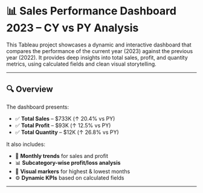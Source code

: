 # 📊 Sales Performance Dashboard 2023 – CY vs PY Analysis

This Tableau project showcases a dynamic and interactive dashboard that compares the performance of the current year (2023) against the previous year (2022). It provides deep insights into total sales, profit, and quantity metrics, using calculated fields and clean visual storytelling.

---

## 🔍 Overview

The dashboard presents:

- ✅ **Total Sales** – $733K (↑ 20.4% vs PY)
- ✅ **Total Profit** – $93K (↑ 12.5% vs PY)
- ✅ **Total Quantity** – $12K (↑ 26.8% vs PY)

It also includes:

- 📅 **Monthly trends** for sales and profit
- 📊 **Subcategory-wise profit/loss analysis**
- 🧠 **Visual markers** for highest & lowest months
- ⚙️ **Dynamic KPIs** based on calculated fields

---
